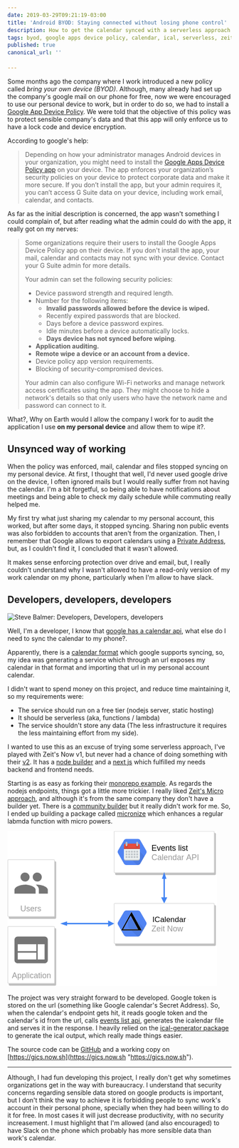 ```yaml
---
date: 2019-03-29T09:21:19-03:00
title: 'Android BYOD: Staying connected without losing phone control'
description: How to get the calendar synced with a serverless approach.
tags: byod, google apps device policy, calendar, ical, serverless, zeit now, micro
published: true
canonical_url: ''

---
```

Some months ago the company where I work introduced a new policy called _bring your own device_ _(BYOD)_. Although, many already had set up the company's google mail on our phone for free, now we were encouraged to use our personal device to work, but in order to do so, we had to install a  [Google App Device Policy](https://support.google.com/a/users/answer/190930?hl=en). We were told that the objective of this policy was to protect sensible company's data and that this app will only enforce us to have a lock code and device encryption.

According to google's help:

> Depending on how your administrator manages Android devices in your organization, you might need to install the [Google Apps Device Policy app](https://play.google.com/store/apps/details?id=com.google.android.apps.enterprise.dmagent) on your device. The app enforces your organization’s security policies on your device to protect corporate data and make it more secure. If you don’t install the app, but your admin requires it, you can’t access G Suite data on your device, including work email, calendar, and contacts.

As far as the initial description is concerned, the app wasn't something I could complain of, but after reading what the admin could do with the app, it really got on my nerves:

> Some organizations require their users to install the Google Apps Device Policy app on their device. If you don't install the app, your mail, calendar and contacts may not sync with your device. Contact your G Suite admin for more details.
>
> Your admin can set the following security policies:
>
> * Device password strength and required length.
> * Number for the following items:
>   * **Invalid passwords allowed before the device is wiped.**
>   * Recently expired passwords that are blocked.
>   * Days before a device password expires.
>   * Idle minutes before a device automatically locks.
>   * **Days device has not synced before wiping**.
> * **Application auditing.**
> * **Remote wipe a device or an account from a device.**
> * Device policy app version requirements.
> * Blocking of security-compromised devices.
>
> Your admin can also configure Wi-Fi networks and manage network access certificates using the app. They might choose to hide a network's details so that only users who have the network name and password can connect to it.

What?, Why on Earth would I allow the company I work for to audit the application I use **on my personal device** and allow them to wipe it?.

## Unsynced way of working

When the policy was enforced, mail, calendar and files stopped syncing on my personal device. At first, I thought that well, I'd never used google drive on the device, I often ignored mails but I would really suffer from not having the calendar. I'm a bit forgetful, so being able to have notifications about meetings and being able to check my daily schedule while commuting really helped me.

My first try what just sharing my calendar to my personal account, this worked, but after some days, it stopped syncing. Sharing non public events was also forbidden to accounts that aren't from the organization. Then, I remember that Google allows to export calendars using a [Private Address](https://support.google.com/calendar/answer/37648?hl=en), but, as I couldn't find it, I concluded that it wasn't allowed.

It makes sense enforcing protection over drive and email, but, I really couldn't understand why I wasn't allowed to have a read-only version of my work calendar on my phone, particularly when I'm allow to have slack.

## Developers, developers, developers

![Steve Balmer: Developers, Developers, developers](./balmer-developers.gif)

Well, I'm a developer, I know that [google has a calendar api](https://developers.google.com/calendar/v3/reference/events/list), what else do I need to sync the calendar to my phone?.

Apparently, there is a [calendar format](https://en.wikipedia.org/wiki/ICalendar) which google supports syncing, so, my idea was generating a service which through an url exposes my calendar in that format and importing that url in my personal account calendar.

I didn't want to spend money on this project, and reduce time maintaining it, so my requirements were:

* The service should run on a free tier (nodejs server, static hosting)
* It should be serverless (aka, functions / lambda)
* The service shouldn't store any data (The less infrastructure it requires the less maintaining effort from my side).

I wanted to use this as an excuse of trying some serverless approach, I've played with Zeit's Now v1, but never had a chance of doing something with their [v2](https://zeit.co/blog/now-2). It has a [node builder](https://zeit.co/docs/v2/deployments/official-builders/node-js-now-node) and a [next js](https://zeit.co/docs/v2/deployments/official-builders/next-js-now-next) which fulfilled my needs backend and frontend needs.

Starting is as easy as forking their [monorepo example](https://zeit.co/examples). As regards the nodejs endpoints, things got a little more trickier. I really liked [Zeit's Micro approach](https://github.com/zeit/micro), and although it's from the same company they don't have a builder yet. There is a [community builder](https://github.com/lucasconstantino/now-micro) but it really didn't work for me. So, I ended up building a package called [micronize](https://www.npmjs.com/package/micronize) which enhances a regular labmda function with micro powers.

![ICalendar diagram](./diagram.png)

The project was very straight forward to be developed. Google token is stored on the url (something like Google calendar's Secret Address). So, when the calendar's endpoint gets hit, it reads google token and the calendar's id from the url, calls [events list api](https://developers.google.com/calendar/v3/reference/events/list), generates the icalendar file and serves it in the response. I heavily relied on the [ical-generator package](https://www.npmjs.com/package/ical-generator) to generate the ical output, which really made things easier.

The source code can be [GitHub](https://github.com/NickCis/google-icalendar-sync) and a working copy on [https://gics.now.sh](https://gics.now.sh "https://gics.now.sh").

***

Although, I had fun developing this project, I really don't get why sometimes organizations get in the way with bureaucracy. I understand that security concerns regarding sensible data stored on google products is important, but I don't think the way to achieve it is forbidding people to sync work's account in their personal phone, specially when they had been willing to do it for free. In most cases it will just decrease productivity, with no security increasement. I must highlight that I'm allowed (and also encouraged) to have Slack on the phone which probably has more sensible data than work's calendar.